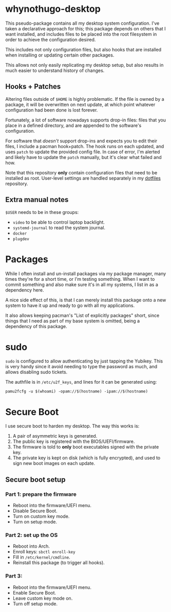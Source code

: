 # whynothugo-desktop

This pseudo-package contains all my desktop system configuration. I've taken a
declarative approach for this; this package depends on others that I want
installed, and includes files to be placed into the root filesystem in order to
achieve the configuration desired.

This includes not only configuration files, but also hooks that are installed
when installing or updating certain other packages.

This allows not only easily replicating my desktop setup, but also results in
much easier to understand history of changes.

## Hooks + Patches

Altering files outside of `$HOME` is highly problematic. If the file is owned
by a package, it will be overwritten on next update, at which point whatever
configuration had been done is lost forever.

Fortunately, a lot of software nowadays supports drop-in files: files that you
place in a defined directory, and are appended to the software's configuration.

For software that _doesn't_ support drop-ins and expects you to edit their
files, I include a pacman hook+patch. The hook runs on each updated, and uses
`patch` to update the provided config file. In case of error, I'm alerted and
likely have to update the `patch` manually, but it's clear what failed and how.

Note that this repository **only** contain configuration files that need
to be installed as root. User-level settings are handled separately in my
[dotfiles][dotfiles] repository.

[dotfiles]: https://git.sr.ht/~whynothugo/dotfiles

## Extra manual notes

`$USER` needs to be in these groups:

- `video` to be able to control laptop backlight.
- `systemd-journal` to read the system journal.
- `docker`
- `plugdev`

# Packages

While I often install and un-install packages via my package manager, many times
they're for a short time, or I'm testing something. When I want to commit
something and also make sure it's in all my systems, I list in as a dependency
here.

A nice side effect of this, is that I can merely install this package onto a
new system to have it up and ready to go with all my applications.

It also allows keeping pacman's "List of explicitly packages" short, since
things that I need as part of my base system is omitted, being a dependency of
this package.

# sudo

`sudo` is configured to allow authenticating by just tapping the Yubikey. This
is very handy since it avoid needing to type the password as much, and allows
disabling sudo tickets.

The authfile is in `/etc/u2f_keys`, and lines for it can be generated using:

    pamu2fcfg -u $(whoami) -opam://$(hostname) -ipam://$(hostname)

# Secure Boot

I use secure boot to harden my desktop. The way this works is:

1. A pair of asymmetric keys is generated.
2. The public key is registered with the BIOS/UEFI/firmware.
3. The firmware is told to **only** boot executables signed with the private
   key.
4. The private key is kept on disk (which is fully encrypted), and used to sign
   new boot images on each update.

## Secure boot setup

### Part 1: prepare the firmware

- Reboot into the firmware/UEFI menu.
- Disable Secure Boot.
- Turn on custom key mode.
- Turn on setup mode.

### Part 2: set up the OS

- Reboot into Arch.
- Enroll keys: `sbctl enroll-key`
- Fill in `/etc/kernel/cmdline`.
- Reinstall this package (to trigger all hooks).

### Part 3:

- Reboot into the firmware/UEFI menu.
- Enable Secure Boot.
- Leave custom key mode on.
- Turn off setup mode.

